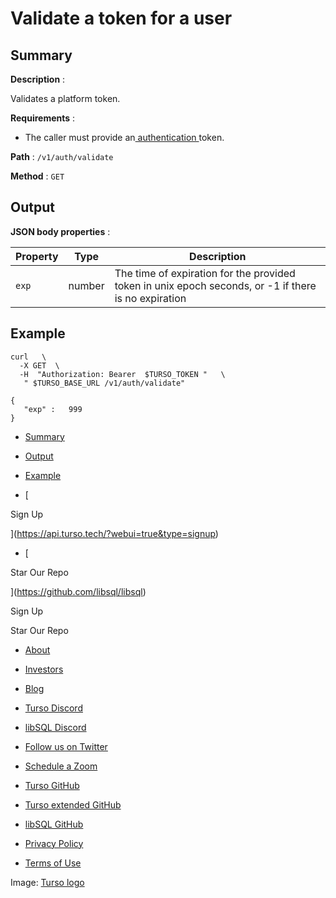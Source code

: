 # Validate a token for a user

## Summary​

 **Description** :

Validates a platform token.

 **Requirements** :

- The caller must provide an[ authentication ](https://docs.turso.tech/reference/platform-rest-api/#authentication)token.


 **Path** : `/v1/auth/validate` 

 **Method** : `GET` 

## Output​

 **JSON body properties** :

| Property | Type | Description |
|---|---|---|
|  `exp`  | number | The time of expiration for the provided token in unix epoch seconds, or -1 if there is no expiration |


## Example​

```
curl   \
  -X GET  \
  -H  "Authorization: Bearer  $TURSO_TOKEN "   \
   " $TURSO_BASE_URL /v1/auth/validate"
```

```
{
   "exp" :   999
}
```

- [ Summary ](https://docs.turso.tech//reference/platform-rest-api/auth/validate-token-for-user/#summary)
- [ Output ](https://docs.turso.tech//reference/platform-rest-api/auth/validate-token-for-user/#output)
- [ Example ](https://docs.turso.tech//reference/platform-rest-api/auth/validate-token-for-user/#example)


- [ 

Sign Up




 ](https://api.turso.tech/?webui=true&type=signup)
- [ 

Star Our Repo






 ](https://github.com/libsql/libsql)


Sign Up

Star Our Repo

- [ About ](https://turso.tech/about-us)
- [ Investors ](https://turso.tech/investors)
- [ Blog ](https://blog.turso.tech)


- [ Turso Discord ](https://discord.com/invite/4B5D7hYwub)
- [ libSQL Discord ](https://discord.gg/VzbXemj6Rg)
- [ Follow us on Twitter ](https://twitter.com/tursodatabase)
- [ Schedule a Zoom ](https://calendly.com/d/gt7-bfd-83n/meet-with-chiselstrike)


- [ Turso GitHub ](https://github.com/tursodatabase/)
- [ Turso extended GitHub ](https://github.com/turso-extended/)
- [ libSQL GitHub ](http://github.com/tursodatabase/libsql)


- [ Privacy Policy ](https://turso.tech/privacy-policy)
- [ Terms of Use ](https://turso.tech/terms-of-use)


Image: [ Turso logo ](https://docs.turso.tech/img/turso.svg)